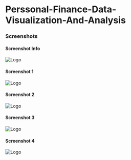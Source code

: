 # Perssonal-Finance-Data-Visualization-And-Analysis

### Screenshots

#### Screenshot Info
![Logo](https://raw.githubusercontent.com/MY-ProgramLab/Perssonal-Finance-Data-Visualization-And-Analysis/main/1.png)

#### Screenshot 1
![Logo](https://raw.githubusercontent.com/MY-ProgramLab/Perssonal-Finance-Data-Visualization-And-Analysis/main/Screenshot%20(2).png)

#### Screenshot 2
![Logo](https://raw.githubusercontent.com/MY-ProgramLab/Perssonal-Finance-Data-Visualization-And-Analysis/main/Screenshot%20(3).png)

#### Screenshot 3
![Logo](https://raw.githubusercontent.com/MY-ProgramLab/Perssonal-Finance-Data-Visualization-And-Analysis/main/Screenshot%20(4).png)

#### Screenshot 4
![Logo](https://raw.githubusercontent.com/MY-ProgramLab/Perssonal-Finance-Data-Visualization-And-Analysis/main/Screenshot%20(5).png)
